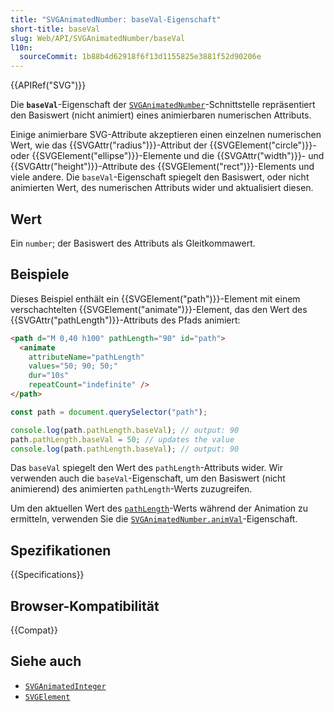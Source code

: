 ```yaml
---
title: "SVGAnimatedNumber: baseVal-Eigenschaft"
short-title: baseVal
slug: Web/API/SVGAnimatedNumber/baseVal
l10n:
  sourceCommit: 1b88b4d62918f6f13d1155825e3881f52d90206e
---
```


{{APIRef("SVG")}}

Die **`baseVal`**-Eigenschaft der [`SVGAnimatedNumber`](/de/docs/Web/API/SVGAnimatedNumber)-Schnittstelle repräsentiert den Basiswert (nicht animiert) eines animierbaren numerischen Attributs.

Einige animierbare SVG-Attribute akzeptieren einen einzelnen numerischen Wert, wie das {{SVGAttr("radius")}}-Attribut der {{SVGElement("circle")}}- oder {{SVGElement("ellipse")}}-Elemente und die {{SVGAttr("width")}}- und {{SVGAttr("height")}}-Attribute des {{SVGElement("rect")}}-Elements und viele andere. Die `baseVal`-Eigenschaft spiegelt den Basiswert, oder nicht animierten Wert, des numerischen Attributs wider und aktualisiert diesen.

## Wert

Ein `number`; der Basiswert des Attributs als Gleitkommawert.

## Beispiele

Dieses Beispiel enthält ein {{SVGElement("path")}}-Element mit einem verschachtelten {{SVGElement("animate")}}-Element, das den Wert des {{SVGAttr("pathLength")}}-Attributs des Pfads animiert:

```html
<path d="M 0,40 h100" pathLength="90" id="path">
  <animate
    attributeName="pathLength"
    values="50; 90; 50;"
    dur="10s"
    repeatCount="indefinite" />
</path>
```

```js
const path = document.querySelector("path");

console.log(path.pathLength.baseVal); // output: 90
path.pathLength.baseVal = 50; // updates the value
console.log(path.pathLength.baseVal); // output: 90
```

Das `baseVal` spiegelt den Wert des `pathLength`-Attributs wider. Wir verwenden auch die `baseVal`-Eigenschaft, um den Basiswert (nicht animierend) des animierten `pathLength`-Werts zuzugreifen.

Um den aktuellen Wert des [`pathLength`](/de/docs/Web/API/SVGGeometryElement/pathLength)-Werts während der Animation zu ermitteln, verwenden Sie die [`SVGAnimatedNumber.animVal`](/de/docs/Web/API/SVGAnimatedNumber/animVal)-Eigenschaft.

## Spezifikationen

{{Specifications}}

## Browser-Kompatibilität

{{Compat}}

## Siehe auch

- [`SVGAnimatedInteger`](/de/docs/Web/API/SVGAnimatedInteger)
- [`SVGElement`](/de/docs/Web/API/SVGElement)
